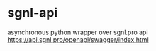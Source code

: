 # sgnl-api
asynchronous python wrapper over sgnl.pro api https://api.sgnl.pro/openapi/swagger/index.html